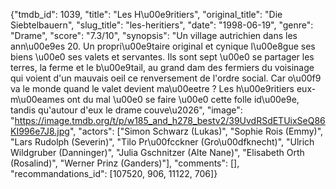 {"tmdb_id": 1039, "title": "Les H\u00e9ritiers", "original_title": "Die Siebtelbauern", "slug_title": "les-heritiers", "date": "1998-06-19", "genre": "Drame", "score": "7.3/10", "synopsis": "Un village autrichien dans les ann\u00e9es 20. Un propri\u00e9taire original et cynique l\u00e8gue ses biens \u00e0 ses valets et servantes. Ils sont sept \u00e0 se partager les terres, la ferme et le b\u00e9tail, au grand dam des fermiers du voisinage qui voient d'un mauvais oeil ce renversement de l'ordre social. Car o\u00f9 va le monde quand le valet devient ma\u00eetre ? Les h\u00e9ritiers eux-m\u00eames ont du mal \u00e0 se faire \u00e0 cette folle id\u00e9e, tandis qu'autour d'eux le drame couve\u2026", "image": "https://image.tmdb.org/t/p/w185_and_h278_bestv2/39UvdRSdETUixSeQ86KI996e7J8.jpg", "actors": ["Simon Schwarz (Lukas)", "Sophie Rois (Emmy)", "Lars Rudolph (Severin)", "Tilo Pr\u00fcckner (Gro\u00dfknecht)", "Ulrich Wildgruber (Danninger)", "Julia Gschnitzer (Alte Nane)", "Elisabeth Orth (Rosalind)", "Werner Prinz (Ganders)"], "comments": [], "recommandations_id": [107520, 906, 11122, 706]}